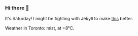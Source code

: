 ### Hi there :wave:

It's Saturday! I might be fighting with Jekyll to make [this](https://swissclubto.github.io) better.

Weather in Toronto: mist, at +8°C.
